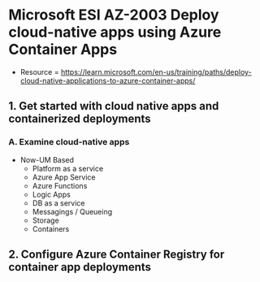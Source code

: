 # Microsoft ESI AZ-2003 Deploy cloud-native apps using Azure Container Apps

* Resource = https://learn.microsoft.com/en-us/training/paths/deploy-cloud-native-applications-to-azure-container-apps/

## 1. Get started with cloud native apps and containerized deployments

### A. Examine cloud-native apps

* Now-UM Based
  - Platform as a service
  - Azure App Service
  - Azure Functions
  - Logic Apps
  - DB as a service
  - Messagings / Queueing
  - Storage
  - Containers

## 2. Configure Azure Container Registry for container app deployments
